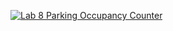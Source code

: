 [![Lab 8 Parking Occupancy Counter](https://img.youtube.com/vi/njegx9eWd7w/0.jpg)](https://www.youtube.com/watch?v=njegx9eWd7w)

